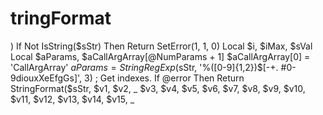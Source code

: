 # tringFormat
)     If Not IsString($sStr) Then Return SetError(1, 1, 0)     Local $i, $iMax, $sVal     Local $aParams, $aCallArgArray[@NumParams + 1]     $aCallArgArray[0] = 'CallArgArray'     $aParams = StringRegExp($sStr, '%([0-9]{1,2})$[-+. #0-9diouxXeEfgGs]', 3) ; Get indexes.     If @error Then Return StringFormat($sStr, $v1, $v2, _         $v3, $v4, $v5, $v6, $v7, $v8, $v9, $v10, $v11, $v12, $v13, $v14, $v15, _     
